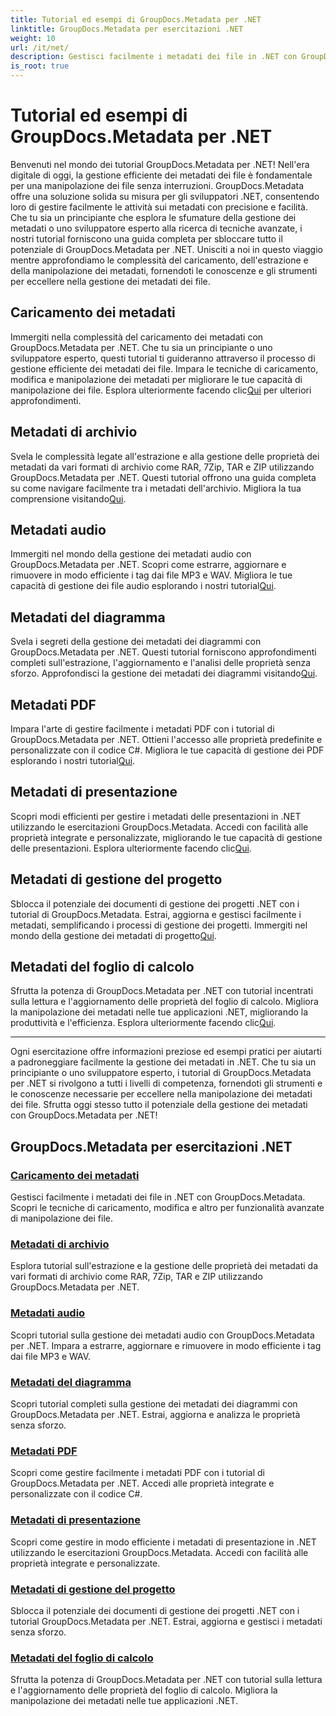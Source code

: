 ```yaml
---
title: Tutorial ed esempi di GroupDocs.Metadata per .NET
linktitle: GroupDocs.Metadata per esercitazioni .NET
weight: 10
url: /it/net/
description: Gestisci facilmente i metadati dei file in .NET con GroupDocs.Metadata. Scopri le tecniche di caricamento, modifica e altro per funzionalità avanzate di manipolazione dei file.
is_root: true
---
```


# Tutorial ed esempi di GroupDocs.Metadata per .NET

Benvenuti nel mondo dei tutorial GroupDocs.Metadata per .NET! Nell'era digitale di oggi, la gestione efficiente dei metadati dei file è fondamentale per una manipolazione dei file senza interruzioni. GroupDocs.Metadata offre una soluzione solida su misura per gli sviluppatori .NET, consentendo loro di gestire facilmente le attività sui metadati con precisione e facilità. Che tu sia un principiante che esplora le sfumature della gestione dei metadati o uno sviluppatore esperto alla ricerca di tecniche avanzate, i nostri tutorial forniscono una guida completa per sbloccare tutto il potenziale di GroupDocs.Metadata per .NET. Unisciti a noi in questo viaggio mentre approfondiamo le complessità del caricamento, dell'estrazione e della manipolazione dei metadati, fornendoti le conoscenze e gli strumenti per eccellere nella gestione dei metadati dei file.

## Caricamento dei metadati  
Immergiti nella complessità del caricamento dei metadati con GroupDocs.Metadata per .NET. Che tu sia un principiante o uno sviluppatore esperto, questi tutorial ti guideranno attraverso il processo di gestione efficiente dei metadati dei file. Impara le tecniche di caricamento, modifica e manipolazione dei metadati per migliorare le tue capacità di manipolazione dei file. Esplora ulteriormente facendo clic[Qui](./metadata-loading/) per ulteriori approfondimenti.

## Metadati di archivio  
 Svela le complessità legate all'estrazione e alla gestione delle proprietà dei metadati da vari formati di archivio come RAR, 7Zip, TAR e ZIP utilizzando GroupDocs.Metadata per .NET. Questi tutorial offrono una guida completa su come navigare facilmente tra i metadati dell'archivio. Migliora la tua comprensione visitando[Qui](./archive-metadata/).

## Metadati audio  
 Immergiti nel mondo della gestione dei metadati audio con GroupDocs.Metadata per .NET. Scopri come estrarre, aggiornare e rimuovere in modo efficiente i tag dai file MP3 e WAV. Migliora le tue capacità di gestione dei file audio esplorando i nostri tutorial[Qui](./audio-metadata/).

## Metadati del diagramma  
Svela i segreti della gestione dei metadati dei diagrammi con GroupDocs.Metadata per .NET. Questi tutorial forniscono approfondimenti completi sull'estrazione, l'aggiornamento e l'analisi delle proprietà senza sforzo. Approfondisci la gestione dei metadati dei diagrammi visitando[Qui](./diagram-metadata/).

## Metadati PDF  
 Impara l'arte di gestire facilmente i metadati PDF con i tutorial di GroupDocs.Metadata per .NET. Ottieni l'accesso alle proprietà predefinite e personalizzate con il codice C#. Migliora le tue capacità di gestione dei PDF esplorando i nostri tutorial[Qui](./pdf-metadata/).

## Metadati di presentazione  
 Scopri modi efficienti per gestire i metadati delle presentazioni in .NET utilizzando le esercitazioni GroupDocs.Metadata. Accedi con facilità alle proprietà integrate e personalizzate, migliorando le tue capacità di gestione delle presentazioni. Esplora ulteriormente facendo clic[Qui](./presentation-metadata/).

## Metadati di gestione del progetto  
 Sblocca il potenziale dei documenti di gestione dei progetti .NET con i tutorial di GroupDocs.Metadata. Estrai, aggiorna e gestisci facilmente i metadati, semplificando i processi di gestione dei progetti. Immergiti nel mondo della gestione dei metadati di progetto[Qui](./project-management-metadata/).

## Metadati del foglio di calcolo  
Sfrutta la potenza di GroupDocs.Metadata per .NET con tutorial incentrati sulla lettura e l'aggiornamento delle proprietà del foglio di calcolo. Migliora la manipolazione dei metadati nelle tue applicazioni .NET, migliorando la produttività e l'efficienza. Esplora ulteriormente facendo clic[Qui](./spreadsheet-metadata/).

----
Ogni esercitazione offre informazioni preziose ed esempi pratici per aiutarti a padroneggiare facilmente la gestione dei metadati in .NET. Che tu sia un principiante o uno sviluppatore esperto, i tutorial di GroupDocs.Metadata per .NET si rivolgono a tutti i livelli di competenza, fornendoti gli strumenti e le conoscenze necessarie per eccellere nella manipolazione dei metadati dei file. Sfrutta oggi stesso tutto il potenziale della gestione dei metadati con GroupDocs.Metadata per .NET! 

## GroupDocs.Metadata per esercitazioni .NET
### [Caricamento dei metadati](./metadata-loading/)
Gestisci facilmente i metadati dei file in .NET con GroupDocs.Metadata. Scopri le tecniche di caricamento, modifica e altro per funzionalità avanzate di manipolazione dei file.
### [Metadati di archivio](./archive-metadata/)
Esplora tutorial sull'estrazione e la gestione delle proprietà dei metadati da vari formati di archivio come RAR, 7Zip, TAR e ZIP utilizzando GroupDocs.Metadata per .NET.
### [Metadati audio](./audio-metadata/)
Scopri tutorial sulla gestione dei metadati audio con GroupDocs.Metadata per .NET. Impara a estrarre, aggiornare e rimuovere in modo efficiente i tag dai file MP3 e WAV.
### [Metadati del diagramma](./diagram-metadata/)
Scopri tutorial completi sulla gestione dei metadati dei diagrammi con GroupDocs.Metadata per .NET. Estrai, aggiorna e analizza le proprietà senza sforzo.
### [Metadati PDF](./pdf-metadata/)
Scopri come gestire facilmente i metadati PDF con i tutorial di GroupDocs.Metadata per .NET. Accedi alle proprietà integrate e personalizzate con il codice C#.
### [Metadati di presentazione](./presentation-metadata/)
Scopri come gestire in modo efficiente i metadati di presentazione in .NET utilizzando le esercitazioni GroupDocs.Metadata. Accedi con facilità alle proprietà integrate e personalizzate.
### [Metadati di gestione del progetto](./project-management-metadata/)
Sblocca il potenziale dei documenti di gestione dei progetti .NET con i tutorial GroupDocs.Metadata per .NET. Estrai, aggiorna e gestisci i metadati senza sforzo.
### [Metadati del foglio di calcolo](./spreadsheet-metadata/)
Sfrutta la potenza di GroupDocs.Metadata per .NET con tutorial sulla lettura e l'aggiornamento delle proprietà del foglio di calcolo. Migliora la manipolazione dei metadati nelle tue applicazioni .NET.